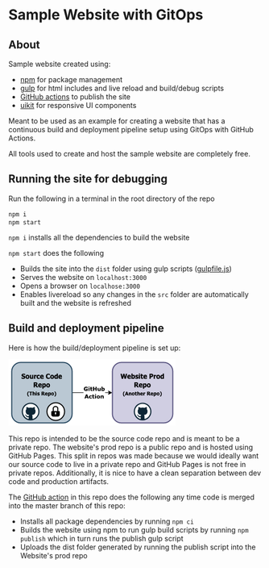 # Sample Website with GitOps
## About
Sample website created using:
- [npm](https://www.npmjs.com/) for package management
- [gulp](https://gulpjs.com/) for html includes and live reload and build/debug scripts
- [GitHub actions](https://docs.github.com/en/actions) to publish the site
- [uikit](https://getuikit.com/) for responsive UI components

Meant to be used as an example for creating a website that has a continuous build and deployment pipeline setup using GitOps with GitHub Actions.

All tools used to create and host the sample website are completely free.

## Running the site for debugging
Run the following in a terminal in the root directory of the repo
  ```console
  npm i 
  npm start
  ```

`npm i` installs all the dependencies to build the website

`npm start` does the following
- Builds the site into the `dist` folder using gulp scripts ([gulpfile.js](gulpfile.js))
- Serves the website on `localhost:3000`
- Opens a browser on `localhose:3000`
- Enables livereload so any changes in the `src` folder are automatically built and the website is refreshed

## Build and deployment pipeline
Here is how the build/deployment pipeline is set up:

![GitOps](GitOps.png)

This repo is intended to be the source code repo and is meant to be a private repo. 
The website's prod repo is a public repo and is hosted using GitHub Pages. This split in repos was made because we would ideally want our source code to live in a private repo and GitHub Pages is not free in private repos. Additionally, it is nice to have a clean separation between dev code and production artifacts.

The [GitHub action](.github/workflows/publish.yml) in this repo does the following any time code is merged into the master branch of this repo:
- Installs all package dependencies by running `npm ci`
- Builds the website using npm to run gulp build scripts by running `npm publish` which in turn runs the publish gulp script
- Uploads the dist folder generated by running the publish script into the Website's prod repo